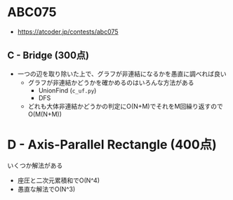 # ABC075
* https://atcoder.jp/contests/abc075


## C - Bridge (300点)
* 一つの辺を取り除いた上で、グラフが非連結になるかを愚直に調べれば良い
  - グラフが非連結かどうかを確かめるのはいろんな方法がある
    - UnionFind (`c_uf.py`)
    - DFS
  - どれも大体非連結かどうかの判定にO(N+M)でそれをM回繰り返すのでO(M(N+M))


# D - Axis-Parallel Rectangle (400点)
いくつか解法がある
* 座圧と二次元累積和でO(N^4)
* 愚直な解法でO(N^3)
